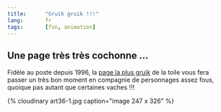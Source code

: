 ```yaml
---
title:      "Gruik gruik !!!"
lang:       fr
tags:       [fun, animation]
---
```



## Une page très très cochonne ...

Fidèle au poste depuis 1996, la [page la plus gruik](http://www.pinkpigpage.com/) de la toile vous fera passer un très bon moment en compagnie de personnages assez fous, quoique pas autant que certaines vaches !!!

{% cloudinary art36-1.jpg caption="image 247 x 326" %}
